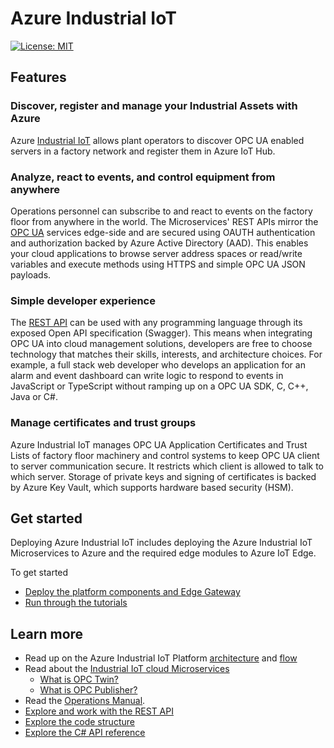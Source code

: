 # Azure Industrial IoT

[![License: MIT](https://img.shields.io/badge/License-MIT-yellow.svg)](https://opensource.org/licenses/MIT)

## Features

### Discover, register and manage your Industrial Assets with Azure

Azure [Industrial IoT](industrial-iot-components.md) allows plant operators to discover OPC UA enabled servers in a factory network and register them in Azure IoT Hub.  

### Analyze, react to events, and control equipment from anywhere

Operations personnel can subscribe to and react to events on the factory floor from anywhere in the world. The Microservices' REST APIs mirror the [OPC UA](opcua.md) services edge-side and are secured using OAUTH authentication and authorization backed by Azure Active Directory (AAD). This enables your cloud applications to browse server address spaces or read/write variables and execute methods using HTTPS and simple OPC UA JSON payloads.  

### Simple developer experience

The [REST API](api/readme.md) can be used with any programming language through its exposed Open API specification (Swagger). This means when integrating OPC UA into cloud management solutions, developers are free to choose technology that matches their skills, interests, and architecture choices. For example, a full stack web developer who develops an application for an alarm and event dashboard can write logic to respond to events in JavaScript or TypeScript without ramping up on a OPC UA SDK, C, C++, Java or C#.

### Manage certificates and trust groups

Azure Industrial IoT manages OPC UA Application Certificates and Trust Lists of factory floor machinery and control systems to keep OPC UA client to server communication secure. It restricts which client is allowed to talk to which server. Storage of private keys and signing of certificates is backed by Azure Key Vault, which supports hardware based security (HSM).

## Get started

Deploying Azure Industrial IoT includes deploying the Azure Industrial IoT Microservices to Azure and the required edge modules to Azure IoT Edge.

To get started

* [Deploy the platform components and Edge Gateway](deploy/readme.md) 
* [Run through the tutorials](tutorials/readme.md)

## Learn more

* Read up on the Azure Industrial IoT Platform [architecture](architecture.md) and [flow](architecture-flow.md)
* Read about the [Industrial IoT cloud Microservices](services/readme.md)
  * [What is OPC Twin?](services/twin.md)
  * [What is OPC Publisher?](modules/publisher.md)
* Read the [Operations Manual](manual/readme.md).
* [Explore and work with the REST API](api/readme.md)
* [Explore the code structure](code-structure.md)
* [Explore the C# API reference](../api/csharp-api/index.md)
